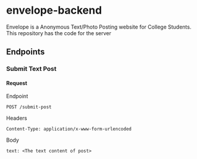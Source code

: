 # envelope-backend

Envelope is a Anonymous Text/Photo Posting website for College Students. 
This repository has the code for the server 

## Endpoints

### Submit Text Post

#### Request 

Endpoint

    POST /submit-post

Headers

    Content-Type: application/x-www-form-urlencoded

Body

    text: <The text content of post>

